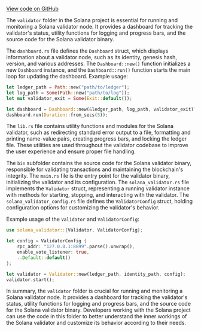 [View code on GitHub](https://github.com/solana-labs/solana/tree/master/na/validator)

The `validator` folder in the Solana project is essential for running and monitoring a Solana validator node. It provides a dashboard for tracking the validator's status, utility functions for logging and progress bars, and the source code for the Solana validator binary.

The `dashboard.rs` file defines the `Dashboard` struct, which displays information about a validator node, such as its identity, genesis hash, version, and various addresses. The `Dashboard::new()` function initializes a new `Dashboard` instance, and the `Dashboard::run()` function starts the main loop for updating the dashboard. Example usage:

```rust
let ledger_path = Path::new("path/to/ledger");
let log_path = Some(Path::new("path/to/log"));
let mut validator_exit = Some(Exit::default());

let dashboard = Dashboard::new(&ledger_path, log_path, validator_exit)?;
dashboard.run(Duration::from_secs(5));
```

The `lib.rs` file contains utility functions and modules for the Solana validator, such as redirecting standard error output to a file, formatting and printing name-value pairs, creating progress bars, and locking the ledger file. These utilities are used throughout the validator codebase to improve the user experience and ensure proper file handling.

The `bin` subfolder contains the source code for the Solana validator binary, responsible for validating transactions and maintaining the blockchain's integrity. The `main.rs` file is the entry point for the validator binary, initializing the validator and its configuration. The `solana_validator.rs` file implements the `Validator` struct, representing a running validator instance with methods for starting, stopping, and interacting with the validator. The `solana_validator_config.rs` file defines the `ValidatorConfig` struct, holding configuration options for customizing the validator's behavior.

Example usage of the `Validator` and `ValidatorConfig`:

```rust
use solana_validator::{Validator, ValidatorConfig};

let config = ValidatorConfig {
    rpc_addr: "127.0.0.1:8899".parse().unwrap(),
    enable_vote_listener: true,
    ..Default::default()
};

let validator = Validator::new(ledger_path, identity_path, config);
validator.start();
```

In summary, the `validator` folder is crucial for running and monitoring a Solana validator node. It provides a dashboard for tracking the validator's status, utility functions for logging and progress bars, and the source code for the Solana validator binary. Developers working with the Solana project can use the code in this folder to better understand the inner workings of the Solana validator and customize its behavior according to their needs.
